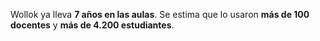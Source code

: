 Wollok ya lleva **7 años en las aulas**. Se estima que lo usaron **más de 100 docentes** y **más de 4.200 estudiantes**.

